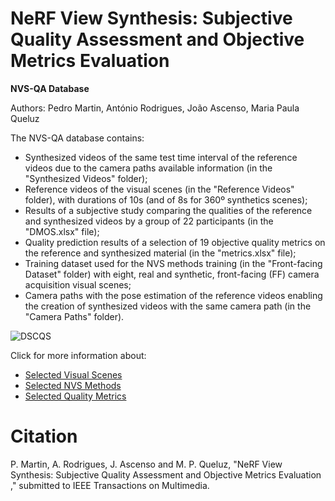 # NeRF View Synthesis: Subjective Quality Assessment and Objective Metrics Evaluation
**NVS-QA Database**

Authors: Pedro Martin, António Rodrigues, João Ascenso, Maria Paula Queluz 

The NVS-QA database contains: 

+ Synthesized videos of the same test time interval of the reference videos due to the camera paths available information (in the "Synthesized Videos" folder);
+ Reference videos of the visual scenes (in the "Reference Videos" folder), with durations of 10s (and of 8s for 360º synthetics scenes);
+ Results of a subjective study comparing the qualities of the reference and synthesized videos by a group of 22 participants (in the "DMOS.xlsx" file);
+ Quality prediction results of a selection of 19 objective quality metrics on the reference and synthesized material (in the "metrics.xlsx" file);
+ Training dataset used for the NVS methods training (in the "Front-facing Dataset" folder) with eight, real and synthetic, front-facing (FF) camera acquisition visual scenes;
+ Camera paths with the pose estimation of the reference videos enabling the creation of synthesized videos with the same camera path (in the "Camera Paths" folder).

![DSCQS](https://github.com/pedrogcmartin/NeRF-QA-Database/blob/main/github%20images/DSCQS.jpg)

Click for more information about:

+ [Selected Visual Scenes](https://github.com/pedrogcmartin/NVS-QA-Database/blob/main/docs/scenes.md)
+ [Selected NVS Methods](https://github.com/pedrogcmartin/NVS-QA-Database/blob/main/docs/methods.md)
+ [Selected Quality Metrics](https://github.com/pedrogcmartin/NVS-QA-Database/blob/main/docs/metrics.md)

# Citation

P. Martin, A. Rodrigues, J. Ascenso and M. P. Queluz, "NeRF View Synthesis: Subjective Quality Assessment and Objective Metrics Evaluation
," submitted to IEEE Transactions on Multimedia.
